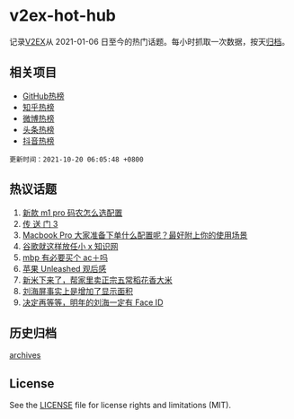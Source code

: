 # v2ex-hot-hub

 记录[V2EX](https://www.v2ex.com/)从 2021-01-06 日至今的热门话题。每小时抓取一次数据，按天[归档](archives)。
 
 ## 相关项目

- [GitHub热榜](https://github.com/lonnyzhang423/github-hot-hub)
- [知乎热榜](https://github.com/lonnyzhang423/zhihu-hot-hub)
- [微博热榜](https://github.com/lonnyzhang423/weibo-hot-hub)
- [头条热榜](https://github.com/lonnyzhang423/toutiao-hot-hub)
- [抖音热榜](https://github.com/lonnyzhang423/douyin-hot-hub)


 `更新时间：2021-10-20 06:05:48 +0800`

## 热议话题

1. [新款 m1 pro 码农怎么选配置](https://www.v2ex.com/t/808752)
1. [传 送 门 3](https://www.v2ex.com/t/808904)
1. [Macbook Pro 大家准备下单什么配置呢？最好附上你的使用场景](https://www.v2ex.com/t/808777)
1. [谷歌就这样放任小 x 知识网](https://www.v2ex.com/t/808755)
1. [mbp 有必要买个 ac＋吗](https://www.v2ex.com/t/808714)
1. [苹果 Unleashed 观后感](https://www.v2ex.com/t/808810)
1. [新米下来了，帮家里卖正宗五常稻花香大米](https://www.v2ex.com/t/808759)
1. [刘海屏事实上是增加了显示面积](https://www.v2ex.com/t/808911)
1. [决定再等等，明年的刘海一定有 Face ID](https://www.v2ex.com/t/808737)

## 历史归档

[archives](archives)

## License

See the [LICENSE](LICENSE) file for license rights and limitations (MIT).
